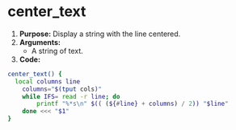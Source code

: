 # center_text
1. **Purpose:** Display a string with the line centered.
2. **Arguments:**
	- A string of text.
3. **Code:**
```bash
center_text() {
  local columns line
	columns="$(tput cols)"
	while IFS= read -r line; do
		printf "%*s\n" $(( (${#line} + columns) / 2)) "$line"
	done <<< "$1"
}
```
